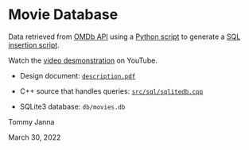 # Movie Database

Data retrieved from [OMDb API](https://www.omdbapi.com/) using a [Python script](db/generate_sql_script.py) to generate a [SQL insertion script](db/insert_movies.sql).

Watch the [video desmonstration](https://www.youtube.com/watch?v=OIl7fhEWHyA) on YouTube.

* Design document: [`description.pdf`](description.pdf)

* C++ source that handles queries: [`src/sql/sqlitedb.cpp`](src/sql/sqlitedb.cpp)

* SQLite3 database: `db/movies.db`

Tommy Janna

March 30, 2022

